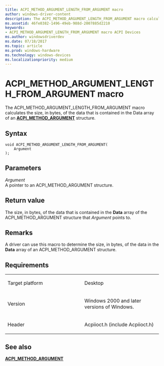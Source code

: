 ```yaml
---
title: ACPI_METHOD_ARGUMENT_LENGTH_FROM_ARGUMENT macro
author: windows-driver-content
description: The ACPI_METHOD_ARGUMENT_LENGTH_FROM_ARGUMENT macro calculates the size, in bytes, of the data that is contained in the Data array of an ACPI_METHOD_ARGUMENT structure.
ms.assetid: 46fe0382-1496-49eb-988d-2007885d2210
keywords: 
- ACPI_METHOD_ARGUMENT_LENGTH_FROM_ARGUMENT macro ACPI Devices
ms.author: windowsdriverdev
ms.date: 07/18/2017
ms.topic: article
ms.prod: windows-hardware
ms.technology: windows-devices
ms.localizationpriority: medium
---
```


# ACPI\_METHOD\_ARGUMENT\_LENGTH\_FROM\_ARGUMENT macro


The ACPI\_METHOD\_ARGUMENT\_LENGTH\_FROM\_ARGUMENT macro calculates the size, in bytes, of the data that is contained in the Data array of an [**ACPI\_METHOD\_ARGUMENT**](https://msdn.microsoft.com/library/windows/hardware/ff536125) structure.

Syntax
------

```ManagedCPlusPlus
void ACPI_METHOD_ARGUMENT_LENGTH_FROM_ARGUMENT(
    Argument
);
```

Parameters
----------

*Argument*   
A pointer to an ACPI\_METHOD\_ARGUMENT structure.

Return value
------------

The size, in bytes, of the data that is contained in the **Data** array of the ACPI\_METHOD\_ARGUMENT structure that *Argument* points to.

Remarks
-------

A driver can use this macro to determine the size, in bytes, of the data in the **Data** array of an ACPI\_METHOD\_ARGUMENT structure.

Requirements
------------

<table>
<colgroup>
<col width="50%" />
<col width="50%" />
</colgroup>
<tbody>
<tr class="odd">
<td><p>Target platform</p></td>
<td>Desktop</td>
</tr>
<tr class="even">
<td><p>Version</p></td>
<td><p>Windows 2000 and later versions of Windows.</p></td>
</tr>
<tr class="odd">
<td><p>Header</p></td>
<td>Acpiioct.h (include Acpiioct.h)</td>
</tr>
</tbody>
</table>

## See also


[**ACPI\_METHOD\_ARGUMENT**](https://msdn.microsoft.com/library/windows/hardware/ff536125)

 

 




